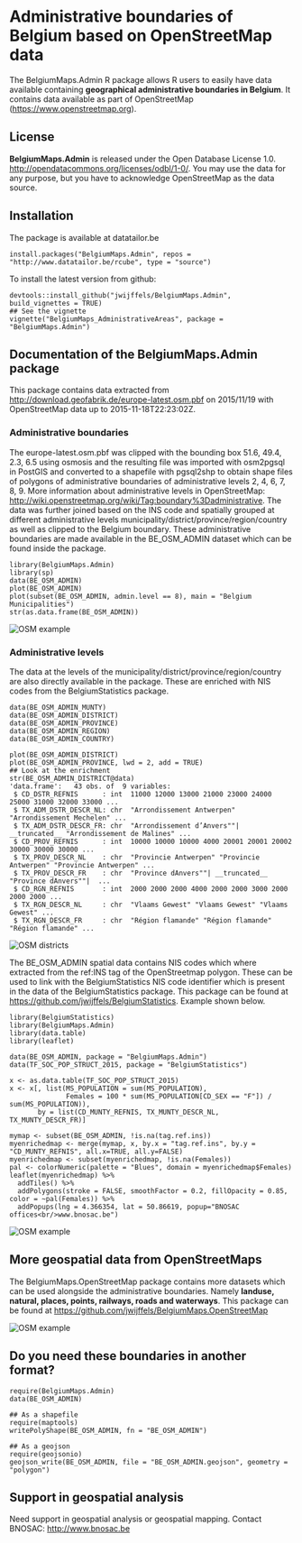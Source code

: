 # Administrative boundaries of Belgium based on OpenStreetMap data

The BelgiumMaps.Admin R package allows R users to easily have data available containing **geographical administrative boundaries in Belgium**. It contains data available as part of OpenStreetMap (https://www.openstreetmap.org).

## License

**BelgiumMaps.Admin** is released under the Open Database License 1.0. http://opendatacommons.org/licenses/odbl/1-0/. You may use the data for any purpose, but you have to acknowledge OpenStreetMap as the data source.

## Installation

The package is available at datatailor.be
```
install.packages("BelgiumMaps.Admin", repos = "http://www.datatailor.be/rcube", type = "source")
```

To install the latest version from github:
```
devtools::install_github("jwijffels/BelgiumMaps.Admin", build_vignettes = TRUE)
## See the vignette
vignette("BelgiumMaps_AdministrativeAreas", package = "BelgiumMaps.Admin")
```

## Documentation of the BelgiumMaps.Admin package

This package contains data extracted from http://download.geofabrik.de/europe-latest.osm.pbf on 2015/11/19 with OpenStreetMap data up to 2015-11-18T22:23:02Z.

### Administrative boundaries

The europe-latest.osm.pbf was clipped with the bounding box 51.6, 49.4, 2.3, 6.5 using osmosis and the resulting file was imported with osm2pgsql in PostGIS and converted to a shapefile with pgsql2shp to obtain shape files of polygons of administrative boundaries of administrative levels 2, 4, 6, 7, 8, 9. More information about administrative levels in OpenStreetMap: http://wiki.openstreetmap.org/wiki/Tag:boundary%3Dadministrative.
The data was further joined based on the INS code and spatially grouped at different administrative levels municipality/district/province/region/country as well as clipped to the Belgium boundary.
These administrative boundaries are made available in the BE_OSM_ADMIN dataset which can be found inside the package.

```
library(BelgiumMaps.Admin)
library(sp)
data(BE_OSM_ADMIN) 
plot(BE_OSM_ADMIN)
plot(subset(BE_OSM_ADMIN, admin.level == 8), main = "Belgium Municipalities")
str(as.data.frame(BE_OSM_ADMIN))
```
![OSM example](inst/extdata/img/osm_municipalities.png)

### Administrative levels

The data at the levels of the municipality/district/province/region/country are also directly available in the package. These are enriched with NIS codes from the BelgiumStatistics package.
```
data(BE_OSM_ADMIN_MUNTY)
data(BE_OSM_ADMIN_DISTRICT) 
data(BE_OSM_ADMIN_PROVINCE) 
data(BE_OSM_ADMIN_REGION) 
data(BE_OSM_ADMIN_COUNTRY) 

plot(BE_OSM_ADMIN_DISTRICT)
plot(BE_OSM_ADMIN_PROVINCE, lwd = 2, add = TRUE)
## Look at the enrichment
str(BE_OSM_ADMIN_DISTRICT@data)
'data.frame':	43 obs. of  9 variables:
 $ CD_DSTR_REFNIS      : int  11000 12000 13000 21000 23000 24000 25000 31000 32000 33000 ...
 $ TX_ADM_DSTR_DESCR_NL: chr  "Arrondissement Antwerpen" "Arrondissement Mechelen" ...
 $ TX_ADM_DSTR_DESCR_FR: chr  "Arrondissement d’Anvers""| __truncated__ "Arrondissement de Malines" ...
 $ CD_PROV_REFNIS      : int  10000 10000 10000 4000 20001 20001 20002 30000 30000 30000 ...
 $ TX_PROV_DESCR_NL    : chr  "Provincie Antwerpen" "Provincie Antwerpen" "Provincie Antwerpen" ...
 $ TX_PROV_DESCR_FR    : chr  "Province dAnvers""| __truncated__ "Province dAnvers""|  ...
 $ CD_RGN_REFNIS       : int  2000 2000 2000 4000 2000 2000 3000 2000 2000 2000 ...
 $ TX_RGN_DESCR_NL     : chr  "Vlaams Gewest" "Vlaams Gewest" "Vlaams Gewest" ...
 $ TX_RGN_DESCR_FR     : chr  "Région flamande" "Région flamande" "Région flamande" ...
```
![OSM districts](inst/extdata/img/districts.png)


The BE_OSM_ADMIN spatial data contains NIS codes which where extracted from the ref:INS tag of the OpenStreetmap polygon. These can be used to link with the BelgiumStatistics NIS code identifier which is present in the data of the BelgiumStatistics package. This package can be found at https://github.com/jwijffels/BelgiumStatistics. Example shown below.

```
library(BelgiumStatistics)
library(BelgiumMaps.Admin)
library(data.table)
library(leaflet)

data(BE_OSM_ADMIN, package = "BelgiumMaps.Admin")
data(TF_SOC_POP_STRUCT_2015, package = "BelgiumStatistics")

x <- as.data.table(TF_SOC_POP_STRUCT_2015)
x <- x[, list(MS_POPULATION = sum(MS_POPULATION),
              Females = 100 * sum(MS_POPULATION[CD_SEX == "F"]) / sum(MS_POPULATION)),
       by = list(CD_MUNTY_REFNIS, TX_MUNTY_DESCR_NL, TX_MUNTY_DESCR_FR)]

mymap <- subset(BE_OSM_ADMIN, !is.na(tag.ref.ins))
myenrichedmap <- merge(mymap, x, by.x = "tag.ref.ins", by.y = "CD_MUNTY_REFNIS", all.x=TRUE, all.y=FALSE)
myenrichedmap <- subset(myenrichedmap, !is.na(Females))
pal <- colorNumeric(palette = "Blues", domain = myenrichedmap$Females)
leaflet(myenrichedmap) %>%
  addTiles() %>%
  addPolygons(stroke = FALSE, smoothFactor = 0.2, fillOpacity = 0.85, color = ~pal(Females)) %>%
  addPopups(lng = 4.366354, lat = 50.86619, popup="BNOSAC offices<br/>www.bnosac.be")
```

![OSM example](inst/extdata/img/osm_example.png)

## More geospatial data from OpenStreetMaps

The BelgiumMaps.OpenStreetMap package contains more datasets which can be used alongside the administrative boundaries. Namely **landuse, natural, places, points, railways, roads and waterways**. 
This package can be found at https://github.com/jwijffels/BelgiumMaps.OpenStreetMap

![OSM example](inst/extdata/img/osm_industrial.png)


## Do you need these boundaries in another format?

```
require(BelgiumMaps.Admin)
data(BE_OSM_ADMIN)

## As a shapefile
require(maptools)
writePolyShape(BE_OSM_ADMIN, fn = "BE_OSM_ADMIN")

## As a geojson
require(geojsonio)
geojson_write(BE_OSM_ADMIN, file = "BE_OSM_ADMIN.geojson", geometry = "polygon")
```

## Support in geospatial analysis

Need support in geospatial analysis or geospatial mapping. 
Contact BNOSAC: http://www.bnosac.be

